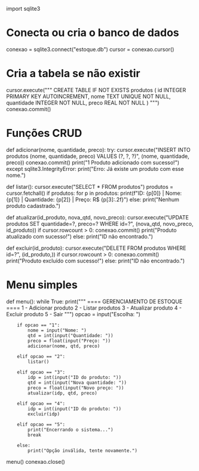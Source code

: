 import sqlite3

# Conecta ou cria o banco de dados
conexao = sqlite3.connect("estoque.db")
cursor = conexao.cursor()

# Cria a tabela se não existir
cursor.execute("""
CREATE TABLE IF NOT EXISTS produtos (
    id INTEGER PRIMARY KEY AUTOINCREMENT,
    nome TEXT UNIQUE NOT NULL,
    quantidade INTEGER NOT NULL,
    preco REAL NOT NULL
)
""")
conexao.commit()

# Funções CRUD
def adicionar(nome, quantidade, preco):
    try:
        cursor.execute("INSERT INTO produtos (nome, quantidade, preco) VALUES (?, ?, ?)",
                       (nome, quantidade, preco))
        conexao.commit()
        print("1
              Produto adicionado com sucesso!")
    except sqlite3.IntegrityError:
        print("Erro: Já existe um produto com esse nome.")

def listar():
    cursor.execute("SELECT * FROM produtos")
    produtos = cursor.fetchall()
    if produtos:
        for p in produtos:
            print(f"ID: {p[0]} | Nome: {p[1]} | Quantidade: {p[2]} | Preço: R$ {p[3]:.2f}")
    else:
        print("Nenhum produto cadastrado.")

def atualizar(id_produto, nova_qtd, novo_preco):
    cursor.execute("UPDATE produtos SET quantidade=?, preco=? WHERE id=?",
                   (nova_qtd, novo_preco, id_produto))
    if cursor.rowcount > 0:
        conexao.commit()
        print("Produto atualizado com sucesso!")
    else:
        print("ID não encontrado.")

def excluir(id_produto):
    cursor.execute("DELETE FROM produtos WHERE id=?", (id_produto,))
    if cursor.rowcount > 0:
        conexao.commit()
        print("Produto excluído com sucesso!")
    else:
        print("ID não encontrado.")

# Menu simples
def menu():
    while True:
        print("""
==== GERENCIAMENTO DE ESTOQUE ====
1 - Adicionar produto
2 - Listar produtos
3 - Atualizar produto
4 - Excluir produto
5 - Sair
""")
        opcao = input("Escolha: ")

        if opcao == "1":
            nome = input("Nome: ")
            qtd = int(input("Quantidade: "))
            preco = float(input("Preço: "))
            adicionar(nome, qtd, preco)

        elif opcao == "2":
            listar()

        elif opcao == "3":
            idp = int(input("ID do produto: "))
            qtd = int(input("Nova quantidade: "))
            preco = float(input("Novo preço: "))
            atualizar(idp, qtd, preco)

        elif opcao == "4":
            idp = int(input("ID do produto: "))
            excluir(idp)

        elif opcao == "5":
            print("Encerrando o sistema...")
            break

        else:
            print("Opção inválida, tente novamente.")

menu()
conexao.close()
